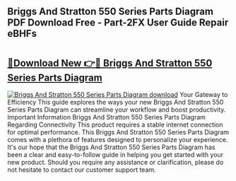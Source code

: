 ## Briggs And Stratton 550 Series Parts Diagram PDF Download Free - Part-2FX User Guide Repair eBHFs

# <h2><a href="http://dfprtj8.blite.top/?on=Briggs+And+Stratton+550+Series+Parts+Diagram">🔗Download New 👉🔴 Briggs And Stratton 550 Series Parts Diagram</a></h2>

[![Briggs And Stratton 550 Series Parts Diagram download](https://i.imgur.com/lujVjoI.png)](http://dfprtj8.blite.top/?on=Briggs+And+Stratton+550+Series+Parts+Diagram)
Your Gateway to Efficiency This guide explores the ways your new Briggs And Stratton 550 Series Parts Diagram can streamline your workflow and boost productivity. Important Information Briggs And Stratton 550 Series Parts Diagram Regarding Connectivity This product requires a stable internet connection for optimal performance. This Briggs And Stratton 550 Series Parts Diagram comes with a plethora of features designed to personalize your experience. It's our hope that the Briggs And Stratton 550 Series Parts Diagram has been a clear and easy-to-follow guide in helping you get started with your new product. Should you require any assistance or clarification, please do not hesitate to contact our customer support team.
